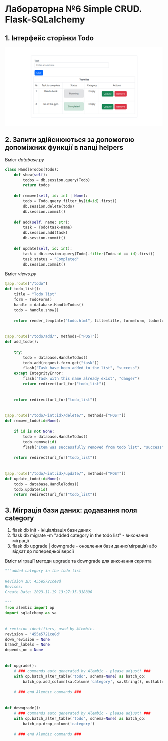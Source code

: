 # Лабораторна №6 Simple CRUD. Flask-SQLalchemy

## 1. Інтерфейс сторінки Todo
![image](/screenshots/lab6/lab6_1.png)

## 2. Запити здійснюються за допомогою допоміжних функції в папці helpers

Вміст *database.py*
```python
class HandleTodos(Todo):
    def show(self):
        todos = db.session.query(Todo)
        return todos

    def remove(self, id: int | None):
        todo = Todo.query.filter_by(id=id).first()
        db.session.delete(todo)
        db.session.commit()

    def add(self, name: str):
        task = Todo(task=name)
        db.session.add(task)
        db.session.commit()

    def update(self, id: int):
        task = db.session.query(Todo).filter(Todo.id == id).first()
        task.status = "Completed"
        db.session.commit()
```

Вміст *views.py*
```python
@app.route("/todo")
def todo_list():
    title = "Todo list"
    form = TodoForm()
    handle = database.HandleTodos()
    todo = handle.show()

    return render_template("todo.html", title=title, form=form, todo=todo)


@app.route("/todo/add/", methods=["POST"])
def add_todo():

    try:
        todo = database.HandleTodos()
        todo.add(request.form.get("task"))
        flash("Task have been added to the list", "success")
    except IntegrityError:
        flash("Task with this name already exist", "danger")
        return redirect(url_for("todo_list"))


    return redirect(url_for("todo_list"))


@app.route("/todo/<int:id>/delete/", methods=["POST"])
def remove_todo(id=None):

    if id is not None:
        todo = database.HandleTodos()
        todo.remove(id)
        flash("Item was successfully removed from todo list", "success")

    return redirect(url_for("todo_list"))


@app.route("/todo/<int:id>/update/", methods=["POST"])
def update_todo(id=None):
    todo = database.HandleTodos()
    todo.update(id)
    return redirect(url_for("todo_list"))
```


## 3. Міграція бази даних: додавання поля category
1. flask db init - ініціалізація бази даних
2. flask db migrate -m "added category in the todo list" - виконання міграції
3. flask db upgrade | downgrade - оновлення бази даних(міграція) або відкат до попередньої версії 

Вміст міграції методи upgrade та downgrade для виконання скрипта
```python
"""added category in the todo list

Revision ID: 455e5721ce8d
Revises: 
Create Date: 2023-11-19 13:27:35.318890

"""
from alembic import op
import sqlalchemy as sa


# revision identifiers, used by Alembic.
revision = '455e5721ce8d'
down_revision = None
branch_labels = None
depends_on = None


def upgrade():
    # ### commands auto generated by Alembic - please adjust! ###
    with op.batch_alter_table('todo', schema=None) as batch_op:
        batch_op.add_column(sa.Column('category', sa.String(), nullable=False))

    # ### end Alembic commands ###


def downgrade():
    # ### commands auto generated by Alembic - please adjust! ###
    with op.batch_alter_table('todo', schema=None) as batch_op:
        batch_op.drop_column('category')

    # ### end Alembic commands ###

```